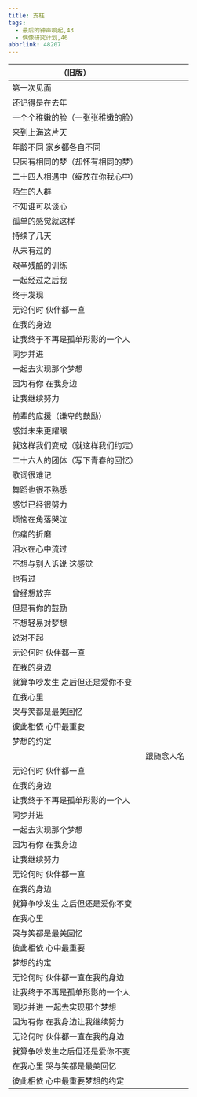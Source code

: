 ```yaml
---
title: 支柱
tags:
  - 最后的钟声响起,43
  - 偶像研究计划,46
abbrlink: 48207
---
```

|（旧版）|      |
|--|--|
|第一次见面|      |
|还记得是在去年|      |
|一个个稚嫩的脸（一张张稚嫩的脸）|      |
|来到上海这片天|      |
|年龄不同 家乡都各自不同|      |
|只因有相同的梦（却怀有相同的梦）|      |
|二十四人相遇中（绽放在你我心中）|      |
|陌生的人群|      |
|不知谁可以谈心|      |
|孤单的感觉就这样|      |
|持续了几天|      |
|从未有过的|      |
|艰辛残酷的训练|      |
|一起经过之后我|      |
|终于发现|      |
|无论何时 伙伴都一直|      |
|在我的身边|      |
|让我终于不再是孤单形影的一个人|      |
|同步并进|      |
|一起去实现那个梦想|      |
|因为有你 在我身边|      |
|让我继续努力|      |
|      |      |
|前辈的应援（谦卑的鼓励）|      |
|感觉未来更耀眼|      |
|就这样我们变成（就这样我们约定）|      |
|二十六人的团体（写下青春的回忆）|      |
|歌词很难记|      |
|舞蹈也很不熟悉|      |
|感觉已经很努力|      |
|烦恼在角落哭泣|      |
|伤痛的折磨|      |
|泪水在心中流过|      |
|不想与别人诉说 这感觉|      |
|也有过|      |
|曾经想放弃|      |
|但是有你的鼓励|      |
|不想轻易对梦想|      |
|说对不起|      |
|无论何时 伙伴都一直|      |
|在我的身边|      |
|就算争吵发生 之后但还是爱你不变|      |
|在我心里|      |
|哭与笑都是最美回忆|      |
|彼此相依 心中最重要|      |
|梦想的约定|      |
|      |跟随念人名|
|无论何时 伙伴都一直|      |
|在我的身边|      |
|让我终于不再是孤单形影的一个人|      |
|同步并进|      |
|一起去实现那个梦想|      |
|因为有你 在我身边|      |
|让我继续努力|      |
|无论何时 伙伴都一直|      |
|在我的身边|      |
|就算争吵发生 之后但还是爱你不变|      |
|在我心里|      |
|哭与笑都是最美回忆|      |
|彼此相依 心中最重要|      |
|梦想的约定|      |
|无论何时 伙伴都一直在我的身边|      |
|让我终于不再是孤单形影的一个人|      |
|同步并进 一起去实现那个梦想|      |
|因为有你 在我身边让我继续努力|      |
|无论何时 伙伴都一直在我的身边|      |
|就算争吵发生之后但还是爱你不变|      |
|在我心里 哭与笑都是最美回忆|      |
|彼此相依 心中最重要梦想的约定|      |